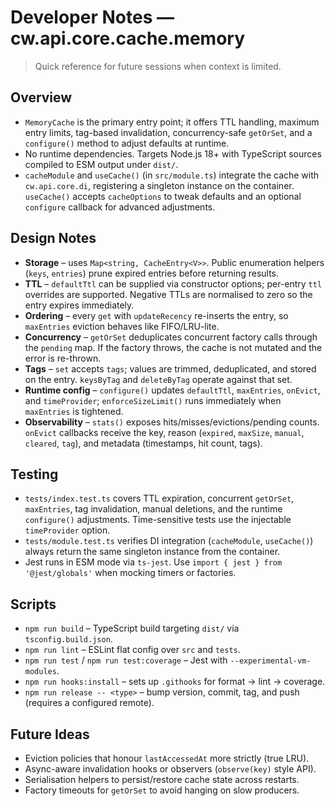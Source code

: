 # Developer Notes — cw.api.core.cache.memory

> Quick reference for future sessions when context is limited.

## Overview
- `MemoryCache` is the primary entry point; it offers TTL handling, maximum entry
  limits, tag-based invalidation, concurrency-safe `getOrSet`, and a `configure()`
  method to adjust defaults at runtime.
- No runtime dependencies. Targets Node.js 18+ with TypeScript sources compiled
  to ESM output under `dist/`.
- `cacheModule` and `useCache()` (in `src/module.ts`) integrate the cache with
  `cw.api.core.di`, registering a singleton instance on the container. `useCache()`
  accepts `cacheOptions` to tweak defaults and an optional `configure` callback for
  advanced adjustments.

## Design Notes
- **Storage** – uses `Map<string, CacheEntry<V>>`. Public enumeration helpers
  (`keys`, `entries`) prune expired entries before returning results.
- **TTL** – `defaultTtl` can be supplied via constructor options; per-entry `ttl`
  overrides are supported. Negative TTLs are normalised to zero so the entry
  expires immediately.
- **Ordering** – every `get` with `updateRecency` re-inserts the entry, so
  `maxEntries` eviction behaves like FIFO/LRU-lite.
- **Concurrency** – `getOrSet` deduplicates concurrent factory calls through the
  `pending` map. If the factory throws, the cache is not mutated and the error is
  re-thrown.
- **Tags** – `set` accepts `tags`; values are trimmed, deduplicated, and stored
  on the entry. `keysByTag` and `deleteByTag` operate against that set.
- **Runtime config** – `configure()` updates `defaultTtl`, `maxEntries`, `onEvict`,
  and `timeProvider`; `enforceSizeLimit()` runs immediately when `maxEntries` is
  tightened.
- **Observability** – `stats()` exposes hits/misses/evictions/pending counts.
  `onEvict` callbacks receive the key, reason (`expired`, `maxSize`, `manual`,
  `cleared`, `tag`), and metadata (timestamps, hit count, tags).

## Testing
- `tests/index.test.ts` covers TTL expiration, concurrent `getOrSet`,
  `maxEntries`, tag invalidation, manual deletions, and the runtime `configure()`
  adjustments. Time-sensitive tests use the injectable `timeProvider` option.
- `tests/module.test.ts` verifies DI integration (`cacheModule`, `useCache()`)
  always return the same singleton instance from the container.
- Jest runs in ESM mode via `ts-jest`. Use `import { jest } from '@jest/globals'`
  when mocking timers or factories.

## Scripts
- `npm run build` – TypeScript build targeting `dist/` via `tsconfig.build.json`.
- `npm run lint` – ESLint flat config over `src` and `tests`.
- `npm run test` / `npm run test:coverage` – Jest with `--experimental-vm-modules`.
- `npm run hooks:install` – sets up `.githooks` for format → lint → coverage.
- `npm run release -- <type>` – bump version, commit, tag, and push (requires a
  configured remote).

## Future Ideas
- Eviction policies that honour `lastAccessedAt` more strictly (true LRU).
- Async-aware invalidation hooks or observers (`observe(key)` style API).
- Serialisation helpers to persist/restore cache state across restarts.
- Factory timeouts for `getOrSet` to avoid hanging on slow producers.
